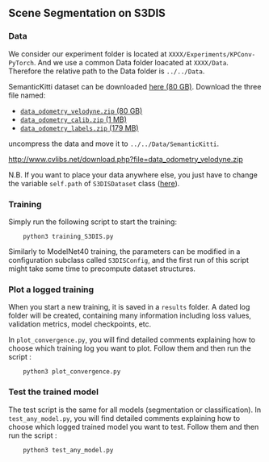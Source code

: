 
## Scene Segmentation on S3DIS

### Data

We consider our experiment folder is located at `XXXX/Experiments/KPConv-PyTorch`. And we use a common Data folder 
loacated at `XXXX/Data`. Therefore the relative path to the Data folder is `../../Data`.

SemanticKitti dataset can be downloaded <a href="http://semantic-kitti.org/dataset.html#download">here (80 GB)</a>. 
Download the three file named:
 * [`data_odometry_velodyne.zip` (80 GB)](http://www.cvlibs.net/download.php?file=data_odometry_velodyne.zip)
 * [`data_odometry_calib.zip` (1 MB)](http://www.cvlibs.net/download.php?file=data_odometry_calib.zip)
 * [`data_odometry_labels.zip` (179 MB)](http://semantic-kitti.org/assets/data_odometry_labels.zip)


uncompress the data and move it to `../../Data/SemanticKitti`.

http://www.cvlibs.net/download.php?file=data_odometry_velodyne.zip


N.B. If you want to place your data anywhere else, you just have to change the variable 
`self.path` of `S3DISDataset` class ([here](https://github.com/HuguesTHOMAS/KPConv-PyTorch/blob/afa18c92f00c6ed771b61cb08b285d2f93446ea4/datasets/S3DIS.py#L88)).

### Training

Simply run the following script to start the training:

        python3 training_S3DIS.py
        
Similarly to ModelNet40 training, the parameters can be modified in a configuration subclass called `S3DISConfig`, and the first run of this script might take some time to precompute dataset structures.


### Plot a logged training

When you start a new training, it is saved in a `results` folder. A dated log folder will be created, containing many information including loss values, validation metrics, model checkpoints, etc.

In `plot_convergence.py`, you will find detailed comments explaining how to choose which training log you want to plot. Follow them and then run the script :

        python3 plot_convergence.py


### Test the trained model

The test script is the same for all models (segmentation or classification). In `test_any_model.py`, you will find detailed comments explaining how to choose which logged trained model you want to test. Follow them and then run the script :

        python3 test_any_model.py
